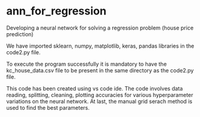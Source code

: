 # ann_for_regression
Developing a neural network for solving a regression problem (house price prediction)

We have imported sklearn, numpy, matplotlib, 
keras, pandas libraries in the code2.py file.

To execute the program successfully it is 
mandatory to have the kc_house_data.csv file 
to be present in the same directory as the 
code2.py file. 

This code has been created using vs code ide.
The code involves data reading, splitting, 
cleaning, plotting accuracies for various 
hyperparameter variations on the neural network.
At last, the manual grid serach method is used 
to find the best parameters.
